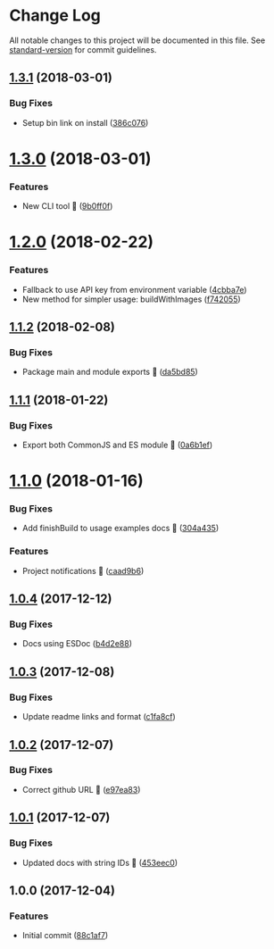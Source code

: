 # Change Log

All notable changes to this project will be documented in this file. See [standard-version](https://github.com/conventional-changelog/standard-version) for commit guidelines.

<a name="1.3.1"></a>
## [1.3.1](https://github.com/viswiz-io/viswiz-nodejs-sdk/compare/v1.3.0...v1.3.1) (2018-03-01)


### Bug Fixes

* Setup bin link on install ([386c076](https://github.com/viswiz-io/viswiz-nodejs-sdk/commit/386c076))



<a name="1.3.0"></a>
# [1.3.0](https://github.com/viswiz-io/viswiz-nodejs-sdk/compare/v1.2.0...v1.3.0) (2018-03-01)


### Features

* New CLI tool :rocket: ([9b0ff0f](https://github.com/viswiz-io/viswiz-nodejs-sdk/commit/9b0ff0f))



<a name="1.2.0"></a>
# [1.2.0](https://github.com/viswiz-io/viswiz-nodejs-sdk/compare/v1.1.2...v1.2.0) (2018-02-22)


### Features

* Fallback to use API key from environment variable ([4cbba7e](https://github.com/viswiz-io/viswiz-nodejs-sdk/commit/4cbba7e))
* New method for simpler usage: buildWithImages ([f742055](https://github.com/viswiz-io/viswiz-nodejs-sdk/commit/f742055))



<a name="1.1.2"></a>
## [1.1.2](https://github.com/viswiz-io/viswiz-nodejs-sdk/compare/v1.1.1...v1.1.2) (2018-02-08)


### Bug Fixes

* Package main and module exports :bug: ([da5bd85](https://github.com/viswiz-io/viswiz-nodejs-sdk/commit/da5bd85))



<a name="1.1.1"></a>
## [1.1.1](https://github.com/viswiz-io/viswiz-nodejs-sdk/compare/v1.1.0...v1.1.1) (2018-01-22)


### Bug Fixes

* Export both CommonJS and ES module :bug: ([0a6b1ef](https://github.com/viswiz-io/viswiz-nodejs-sdk/commit/0a6b1ef))



<a name="1.1.0"></a>
# [1.1.0](https://github.com/viswiz-io/viswiz-nodejs-sdk/compare/v1.0.4...v1.1.0) (2018-01-16)


### Bug Fixes

* Add finishBuild to usage examples docs :memo: ([304a435](https://github.com/viswiz-io/viswiz-nodejs-sdk/commit/304a435))


### Features

* Project notifications :tada: ([caad9b6](https://github.com/viswiz-io/viswiz-nodejs-sdk/commit/caad9b6))



<a name="1.0.4"></a>
## [1.0.4](https://github.com/viswiz-io/viswiz-nodejs-sdk/compare/v1.0.3...v1.0.4) (2017-12-12)


### Bug Fixes

* Docs using ESDoc ([b4d2e88](https://github.com/viswiz-io/viswiz-nodejs-sdk/commit/b4d2e88))



<a name="1.0.3"></a>
## [1.0.3](https://github.com/viswiz-io/viswiz-nodejs-sdk/compare/v1.0.2...v1.0.3) (2017-12-08)


### Bug Fixes

* Update readme links and format ([c1fa8cf](https://github.com/viswiz-io/viswiz-nodejs-sdk/commit/c1fa8cf))



<a name="1.0.2"></a>
## [1.0.2](https://github.com/viswiz-io/viswiz-nodejs-sdk/compare/v1.0.1...v1.0.2) (2017-12-07)


### Bug Fixes

* Correct github URL :bug: ([e97ea83](https://github.com/viswiz-io/viswiz-nodejs-sdk/commit/e97ea83))



<a name="1.0.1"></a>
## [1.0.1](https://github.com/viswiz-io/viswiz-nodejs-sdk/compare/v1.0.0...v1.0.1) (2017-12-07)


### Bug Fixes

* Updated docs with string IDs :twisted_rightwards_arrows: ([453eec0](https://github.com/viswiz-io/viswiz-nodejs-sdk/commit/453eec0))



<a name="1.0.0"></a>
## 1.0.0 (2017-12-04)


### Features

* Initial commit ([88c1af7](https://github.com/viswiz-io/viswiz-nodejs-sdk/commit/88c1af7))
